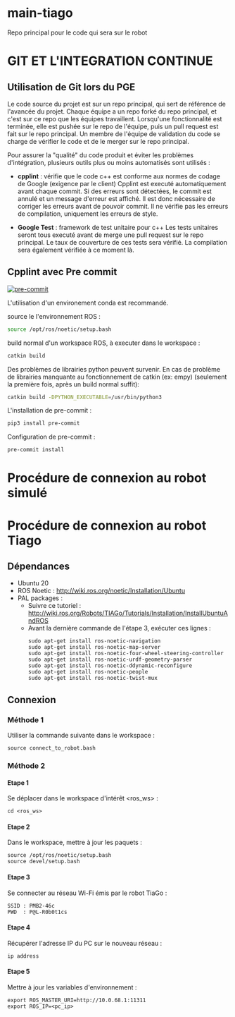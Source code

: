 # main-tiago
Repo principal pour le code qui sera sur le robot

# GIT ET L'INTEGRATION CONTINUE

## Utilisation de Git lors du PGE

Le code source du projet est sur un repo principal, qui sert de référence de l'avancée du projet. Chaque équipe a un repo forké du repo principal, et c'est sur ce repo que les équipes travaillent. Lorsqu'une fonctionnalité est terminée, elle est pushée sur le repo de l'équipe, puis un pull request est fait sur le repo principal. Un membre de l'équipe de validation du code se charge de vérifier le code et de le merger sur le repo principal.

Pour assurer la "qualité" du code produit et éviter les problèmes d'intégration, plusieurs outils plus ou moins automatisés sont utilisés :

- **cpplint** : vérifie que le code c++ est conforme aux normes de codage de Google (exigence par le client)
Cpplint est executé automatiquement avant chaque commit. Si des erreurs sont détectées, le commit est annulé et un message d'erreur est affiché. Il est donc nécessaire de corriger les erreurs avant de pouvoir commit. Il ne vérifie pas les erreurs de compilation, uniquement les erreurs de style.

- **Google Test** : framework de test unitaire pour c++
Les tests unitaires seront tous executé avant de merge une pull request sur le repo principal. Le taux de couverture de ces tests sera vérifié.
La compilation sera également vérifiée à ce moment là.

## Cpplint avec Pre commit

[![pre-commit](https://img.shields.io/badge/pre--commit-enabled-brightgreen?logo=pre-commit)](https://github.com/pre-commit/pre-commit)

L'utilisation d'un environement conda est recommandé.

source le l'environnement ROS :

```bash
source /opt/ros/noetic/setup.bash
```

build normal d'un workspace ROS, à executer dans le workspace :

```bash
catkin build
```

Des problèmes de librairies python peuvent survenir. En cas de problème de librairies manquante au fonctionnement de catkin (ex: empy) (seulement la première fois, après un build normal suffit):

```bash
catkin build -DPYTHON_EXECUTABLE=/usr/bin/python3
```

L'installation de pre-commit :

```bash
pip3 install pre-commit
```

Configuration de pre-commit :

```bash
pre-commit install
```

# Procédure de connexion au robot simulé

# Procédure de connexion au robot Tiago
## Dépendances
- Ubuntu 20
- ROS Noetic : http://wiki.ros.org/noetic/Installation/Ubuntu
- PAL packages :
    - Suivre ce tutoriel : http://wiki.ros.org/Robots/TIAGo/Tutorials/Installation/InstallUbuntuAndROS
    - Avant la dernière commande de l'étape 3, exécuter ces lignes :
      ```
      sudo apt-get install ros-noetic-navigation
      sudo apt-get install ros-noetic-map-server
      sudo apt-get install ros-noetic-four-wheel-steering-controller
      sudo apt-get install ros-noetic-urdf-geometry-parser
      sudo apt-get install ros-noetic-ddynamic-reconfigure
      sudo apt-get install ros-noetic-people
      sudo apt-get install ros-noetic-twist-mux
      ```

## Connexion
### Méthode 1
Utiliser la commande suivante dans le workspace :
```
source connect_to_robot.bash
```

### Méthode 2
#### Etape 1
Se déplacer dans le workspace d'intérêt <ros_ws> :
```
cd <ros_ws>
```

#### Etape 2
Dans le workspace, mettre à jour les paquets :
```
source /opt/ros/noetic/setup.bash
source devel/setup.bash
```

#### Etape 3
Se connecter au réseau Wi-Fi émis par le robot TiaGo :
```
SSID : PMB2-46c
PWD  : P@L-R0b0t1cs
```

#### Etape 4
Récupérer l'adresse IP du PC sur le nouveau réseau :
```
ip address
```

#### Etape 5
Mettre à jour les variables d'environnement :
```
export ROS_MASTER_URI=http://10.0.68.1:11311
export ROS_IP=<pc_ip>
```